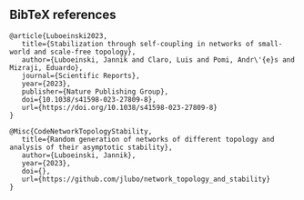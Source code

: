 ## BibTeX references

	@article{Luboeinski2023,
	   title={Stabilization through self-coupling in networks of small-world and scale-free topology},
	   author={Luboeinski, Jannik and Claro, Luis and Pomi, Andr\'{e}s and Mizraji, Eduardo},
	   journal={Scientific Reports},
	   year={2023},
	   publisher={Nature Publishing Group},
	   doi={10.1038/s41598-023-27809-8},
	   url={https://doi.org/10.1038/s41598-023-27809-8}
	}

	@Misc{CodeNetworkTopologyStability,
	   title={Random generation of networks of different topology and analysis of their asymptotic stability},
	   author={Luboeinski, Jannik},
	   year={2023},
	   doi={},
	   url={https://github.com/jlubo/network_topology_and_stability}
	}
